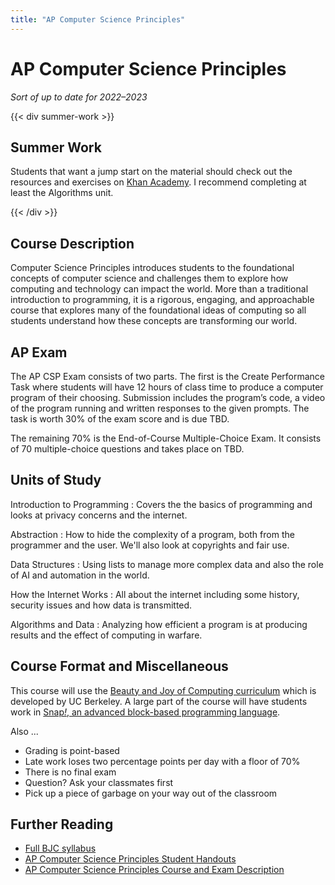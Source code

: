 ```yaml
---
title: "AP Computer Science Principles"
---
```


# AP Computer Science Principles
_Sort of up to date for 2022–2023_

{{< div summer-work >}}

## Summer Work
Students that want a jump start on the material should check out the resources and exercises on [Khan Academy](https://www.khanacademy.org/computing/ap-computer-science-principles). I recommend completing at least the Algorithms unit.

{{< /div >}}

## Course Description
Computer Science Principles introduces students to the foundational concepts of computer science and challenges them to explore how computing and technology can impact the world. More than a traditional introduction to programming, it is a rigorous, engaging, and approachable course that explores many of the foundational ideas of computing so all students understand how these concepts are transforming our world.

## AP Exam
The AP CSP Exam consists of two parts. The first is the Create Performance Task where students will have 12 hours of class time to produce a computer program of their choosing. Submission includes the program’s code, a video of the program running and written responses to the given prompts. The task is worth 30% of the exam score and is due TBD.

The remaining 70% is the End-of-Course Multiple-Choice Exam. It consists of 70 multiple-choice questions and takes place on TBD.

## Units of Study
Introduction to Programming
: Covers the the basics of programming and looks at privacy concerns and the internet.

Abstraction
: How to hide the complexity of a program, both from the programmer and the user. We'll also look at copyrights and fair use.

Data Structures
: Using lists to manage more complex data and also the role of AI and automation in the world.

How the Internet Works
: All about the internet including some history, security issues and how data is transmitted.

Algorithms and Data
: Analyzing how efficient a program is at producing results and the effect of computing in warfare.

## Course Format and Miscellaneous
This course will use the [Beauty and Joy of Computing curriculum](https://bjc.edc.org/) which is developed by UC Berkeley. A large part of the course will have students work in [Snap<em>!</em>, an advanced block-based programming language](https://snap.berkeley.edu/snap/snap.html).

Also ...

- Grading is point-based
- Late work loses two percentage points per day with a floor of 70%
- There is no final exam
- Question? Ask your classmates first
- Pick up a piece of garbage on your way out of the classroom

## Further Reading
- [Full BJC syllabus](https://bjc.edc.org/bjc-r/docs/BJC-Syllabus-2020.pdf)
- [AP Computer Science Principles Student Handouts](https://apcentral.collegeboard.org/pdf/ap-csp-student-task-directions.pdf)
- [AP Computer Science Principles Course and Exam Description](https://apcentral.collegeboard.org/pdf/ap-computer-science-principles-course-and-exam-description.pdf?course=ap-computer-science-principles)
